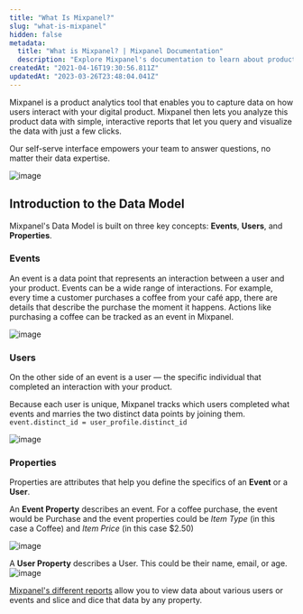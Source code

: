 ```yaml
---
title: "What Is Mixpanel?"
slug: "what-is-mixpanel"
hidden: false
metadata: 
  title: "What is Mixpanel? | Mixpanel Documentation"
  description: "Explore Mixpanel's documentation to learn about product analytics, implementation, data structure, cohorts, SDK integrations, and more."
createdAt: "2021-04-16T19:30:56.811Z"
updatedAt: "2023-03-26T23:48:04.041Z"
---
```

Mixpanel is a product analytics tool that enables you to capture data on how users interact with your digital product. Mixpanel then lets you analyze this product data with simple, interactive reports that let you query and visualize the data with just a few clicks.

Our self-serve interface empowers your team to answer questions, no matter their data expertise.

![image](/Mixpanel_Board.png)

## Introduction to the Data Model
Mixpanel's Data Model is built on three key concepts: **Events**, **Users**, and **Properties**.

### Events
An event is a data point that represents an interaction between a user and your product. Events can be a wide range of interactions. For example, every time a customer purchases a coffee from your café app, there are details that describe the purchase the moment it happens. Actions like purchasing a coffee can be tracked as an event in Mixpanel.

![image](/230815852-b382de8a-9ede-4f6e-9f40-ea07645d5b75.png)
### Users
On the other side of an event is a user — the specific individual that completed an interaction with your product.

Because each user is unique, Mixpanel tracks which users completed what events and marries the two distinct data points by joining them. `event.distinct_id = user_profile.distinct_id`

![image](/230815875-34eb32cf-5818-4b55-bda8-b553c12c075c.png)
### Properties
Properties are attributes that help you define the specifics of an **Event** or a **User**.

An **Event Property** describes an event. For a coffee purchase, the event would be Purchase and the event properties could be *Item Type* (in this case a Coffee) and *Item Price* (in this case $2.50)

![image](/230815902-a7a64d2f-e9b9-43fc-9912-7d1aefb35ed8.png)

A **User Property** describes a User. This could be their name, email, or age.
![image](/230815921-3749b363-389d-439c-8d02-7cab999a2d64.png)

[Mixpanel's different reports](https://mixpanel.com/behavioral-analytics/) allow you to view data about various users or events and slice and dice that data by any property.
